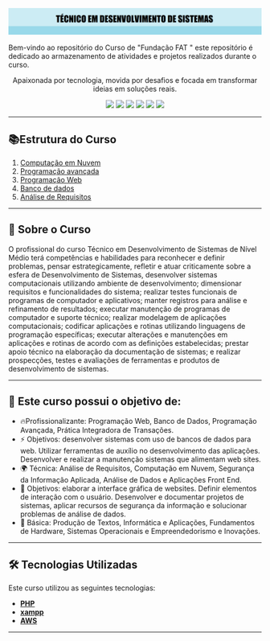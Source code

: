  ![titulo](Titulo.png)

 Bem-vindo ao repositório do Curso de "Fundação FAT " este repositório é dedicado ao armazenamento de atividades e projetos realizados durante o curso. 

 <p align="center"> 
  Apaixonada por tecnologia, movida por desafios e focada em transformar ideias em soluções reais.
 </p>

<p align="center">
  <img src="https://img.shields.io/badge/Java-007396?logo=java&logoColor=white" />
  <img src="https://img.shields.io/badge/SQL-4479A1?logo=mysql&logoColor=white" />
  <img src="https://img.shields.io/badge/HTML5-E34F26?logo=html5&logoColor=white" />
  <img src="https://img.shields.io/badge/CSS3-1572B6?logo=css3&logoColor=white" />
  <img src="https://img.shields.io/badge/JavaScript-F7DF1E?logo=javascript&logoColor=black" />
  <img src="https://img.shields.io/badge/PHP-777BB4?logo=php&logoColor=white" />
</p>


---
## 📚Estrutura do Curso

1. [Computação em Nuvem](/Computação%20em%20Nuvem/)
2. [Programação avançada](/Programação%20avançada/)
3. [Programação Web](/Programaçao%20web/)
4. [Banco de dados](/Banco%20de%20dados/)
5. [Análise de Requisitos](/Análise%20de%20Requisitos/)

---

## 📖 **Sobre o Curso**
O profissional do curso Técnico em Desenvolvimento de Sistemas de Nível Médio terá competências e habilidades para reconhecer e definir problemas, pensar estrategicamente, refletir e atuar criticamente sobre a esfera de Desenvolvimento de Sistemas, desenvolver sistemas computacionais utilizando ambiente de desenvolvimento; dimensionar requisitos e funcionalidades do sistema; realizar testes funcionais de programas de computador e aplicativos; manter registros para análise e refinamento de resultados; executar manutenção de programas de computador e suporte técnico; realizar modelagem de aplicações computacionais; codificar aplicações e rotinas utilizando linguagens de programação específicas; executar alterações e manutenções em aplicações e rotinas de acordo com as definições estabelecidas; prestar apoio técnico na elaboração da documentação de sistemas; e realizar prospecções, testes e avaliações de ferramentas e produtos de desenvolvimento de sistemas.

---

## 🎯 Este curso possui o objetivo de:

- 🔥Profissionalizante: Programação Web, Banco de Dados, Programação Avançada, Prática Integradora de Transações.
- ⚡ Objetivos: desenvolver sistemas com uso de bancos de dados para web. Utilizar ferramentas de auxílio no desenvolvimento das aplicações. Desenvolver e realizar a manutenção sistemas que alimentam web sites.
- 🌍 Técnica: Análise de Requisitos, Computação em Nuvem, Segurança da Informação Aplicada, Análise de Dados e Aplicações Front End.
- 🚀 Objetivos: elaborar a interface gráfica de websites. Definir elementos de interação com o usuário. Desenvolver e documentar projetos de sistemas, aplicar recursos de segurança da informação e solucionar problemas de análise de dados.
- 📝 Básica: Produção de Textos, Informática e Aplicações, Fundamentos de Hardware, Sistemas Operacionais e Empreendedorismo e Inovações. 

---

## 🛠️ Tecnologias Utilizadas

Este curso utilizou as seguintes tecnologias:

- **[PHP](https://www.php.net/downloads.php)** 
- **[xampp](https://www.apachefriends.org/pt_br/download.html)**
- **[AWS](https://aws.amazon.com/pt/?nc2=h_lg)**
 

---



